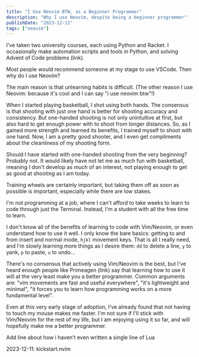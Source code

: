 ```yaml
---
title: "I Use Neovim BTW, as a Beginner Programmer"
description: "Why I use Neovim, despite being a beginner programmer"
publishDate: "2023-12-11"
tags: ["neovim"]
---
```


I've taken two university courses, each using Python and Racket. I occasionally make automation scripts and tools in Python, and solving Advent of Code problems (link).

Most people would recommend someone at my stage to use VSCode. Then why do I use Neovim?

The main reason is that unlearning habits is difficult. (The other reason I use Neovim: because it's cool and I can say "i use neovim btw"!)

When I started playing basketball, I shot using both hands. The consensus is that shooting with just one hand is better for shooting accuracy and consistency. But one-handed shooting is not only unintuitive at first, but also hard to get enough power with to shoot from longer distances. So, as I gained more strength and learned its benefits, I trained myself to shoot with one hand. Now, I am a pretty good shooter, and I even get compliments about the cleanliness of my shooting form.

Should I have started with one-handed shooting from the very beginning? Probably not. It would likely have not let me as much fun with basketball, meaning I don't develop as much of an interest, not playing enough to get as good at shooting as I am today.

Training wheels are certainly important, but taking them off as soon as possible is important, especially while there are low stakes.

I'm not programming at a job, where I can't afford to take weeks to learn to code through just the Terminal. Instead, I'm a student with all the free time to learn.

I don't know all of the benefits of learning to code with Vim/Neovim, or even understand how to use it well. I only know the bare basics: getting to and from insert and normal mode, `hjkl` movement keys. That is all I really need, and I'm slowly learning more things as I desire them: `dd` to delete a line, `y` to yank, `p` to paste, `u` to undo...

There's no consensus that actively using Vim/Neovim is the best, but I've heard enough people like Primeagen (link) say that learning how to use it will at the very least make you a better programmer. Common arguments are: "vim movements are fast and useful everywhere", "it's lightweight and minimal", "it forces you to learn how programming works on a more fundamental level".

Even at this very early stage of adoption, I've already found that not having to touch my mouse makes me faster. I'm not sure if I'll stick with Vim/Neovim for the rest of my life, but I am enjoying using it so far, and will hopefully make me a better programmer.

Add line about how i haven’t even written a single line of Lua

2023-12-11: kickstart.nvim
